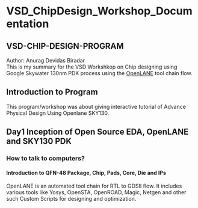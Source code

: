 # VSD_ChipDesign_Workshop_Documentation
<h2>VSD-CHIP-DESIGN-PROGRAM</h2>
Author: Anurag Devidas Biradar
<br>
This is my summary for the VSD Workshkop on Chip designing using Google Skywater 130nm PDK process using the <a href="https://github.com/efabless/openlane2">OpenLANE</a> tool chain flow.
<h2>Introduction to Program</h2>
This program/workshop was about giving interactive tutorial of Advance Physical Design Using Openlane SKY130.
<h2>Day1 Inception of Open Source EDA, OpenLANE and SKY130 PDK</h2>
<h3>How to talk to computers?</h3>
<h4>Introduction to QFN-48 Package, Chip, Pads, Core, Die and IPs</h4>


OpenLANE is an automated tool chain for RTL to GDSII flow. 
It includes various tools like Yosys, OpenSTA, OpenROAD, Magic, Netgen and other such Custom Scripts for designing and optimization.
